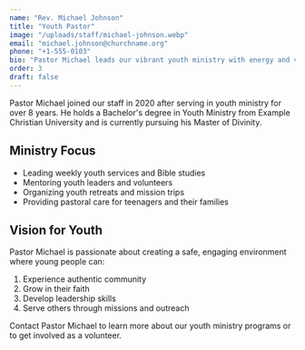 ```yaml
---
name: "Rev. Michael Johnson"
title: "Youth Pastor"
image: "/uploads/staff/michael-johnson.webp"
email: "michael.johnson@churchname.org"
phone: "+1-555-0103"
bio: "Pastor Michael leads our vibrant youth ministry with energy and vision, helping young people discover their identity in Christ."
order: 3
draft: false
---
```


Pastor Michael joined our staff in 2020 after serving in youth ministry for over 8 years. He holds a Bachelor's degree in Youth Ministry from Example Christian University and is currently pursuing his Master of Divinity.

## Ministry Focus

- Leading weekly youth services and Bible studies
- Mentoring youth leaders and volunteers
- Organizing youth retreats and mission trips
- Providing pastoral care for teenagers and their families

## Vision for Youth

Pastor Michael is passionate about creating a safe, engaging environment where young people can:

1. Experience authentic community
2. Grow in their faith
3. Develop leadership skills
4. Serve others through missions and outreach

Contact Pastor Michael to learn more about our youth ministry programs or to get involved as a volunteer.